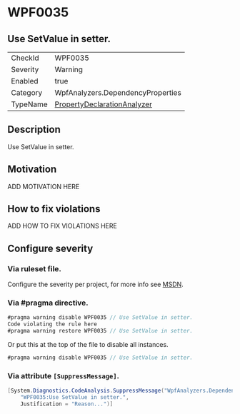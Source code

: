 # WPF0035
## Use SetValue in setter.

<!-- start generated table -->
<table>
<tr>
  <td>CheckId</td>
  <td>WPF0035</td>
</tr>
<tr>
  <td>Severity</td>
  <td>Warning</td>
</tr>
<tr>
  <td>Enabled</td>
  <td>true</td>
</tr>
<tr>
  <td>Category</td>
  <td>WpfAnalyzers.DependencyProperties</td>
</tr>
<tr>
  <td>TypeName</td>
  <td><a href="https://github.com/DotNetAnalyzers/WpfAnalyzers/blob/master/WpfAnalyzers.Analyzers/PropertyDeclarationAnalyzer.cs">PropertyDeclarationAnalyzer</a></td>
</tr>
</table>
<!-- end generated table -->

## Description

Use SetValue in setter.

## Motivation

ADD MOTIVATION HERE

## How to fix violations

ADD HOW TO FIX VIOLATIONS HERE

<!-- start generated config severity -->
## Configure severity

### Via ruleset file.

Configure the severity per project, for more info see [MSDN](https://msdn.microsoft.com/en-us/library/dd264949.aspx).

### Via #pragma directive.
```C#
#pragma warning disable WPF0035 // Use SetValue in setter.
Code violating the rule here
#pragma warning restore WPF0035 // Use SetValue in setter.
```

Or put this at the top of the file to disable all instances.
```C#
#pragma warning disable WPF0035 // Use SetValue in setter.
```

### Via attribute `[SuppressMessage]`.

```C#
[System.Diagnostics.CodeAnalysis.SuppressMessage("WpfAnalyzers.DependencyProperties", 
    "WPF0035:Use SetValue in setter.", 
    Justification = "Reason...")]
```
<!-- end generated config severity -->